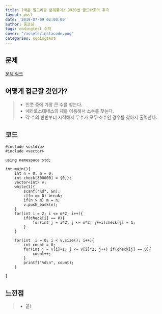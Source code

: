 ```yaml
---
title: (백준 알고리즘 문제풀이) 9020번 골드바흐의 추측
layout: post
date: '2019-07-09 02:00:00'
author: 줌코딩
tags: codingtest 수학
cover: "/assets/instacode.png"
categories: codingtest
---
```


## 문제

[문제 링크](https://www.acmicpc.net/problem/9020)

## 어떻게 접근할 것인가?

>* 인풋 중에 가장 큰 수를 찾는다.
>* 에라토스테네스의 체를 이용해서 소수를 찾는다.
>* 각 수의 반반부터 시작해서 두수가 모두 소수인 경우를 찾아서 출력한다.

## 코드

    #include <cstdio>
    #include <vector>

    using namespace std; 

    int main(){
        int n = 0, m = 0;
        int check[300000] = {0,};
        vector<int> v;
        while(1){
            scanf("%d", &n);
            if(n == 0) break;
            if(n > m) m = n;
            v.push_back(n);
        }
        for(int i = 2; i <= m*2; i++){
            if(check[i] == 0){
                for(int j = i*2; j <= m*2; j+=i)check[j] = 1;
            }
        }

        for(int  i = 0; i < v.size(); i++){
            int count = 0;
            for(int j = v[i]+1; j <= v[i]*2; j++) if(check[j] == 0){
                count++;
            }
            printf("%d\n", count);
        }

    }


## 느낀점

>* 끝!
